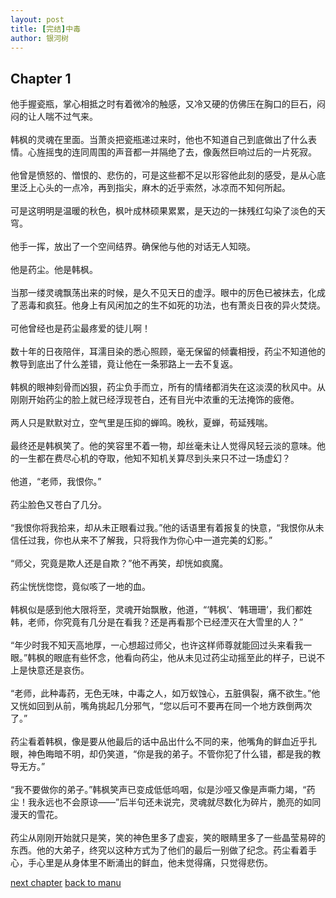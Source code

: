 ```yaml
---
layout: post
title: [完结]中毒
author: 银河树
---
```



## Chapter 1 

他手握瓷瓶，掌心相抵之时有着微冷的触感，又冷又硬的仿佛压在胸口的巨石，闷闷的让人喘不过气来。<br><br>韩枫的灵魂在里面。当萧炎把瓷瓶递过来时，他也不知道自己到底做出了什么表情。心旌摇曳的连同周围的声音都一并隔绝了去，像轰然巨响过后的一片死寂。<br><br>他曾是愤怒的、憎恨的、悲伤的，可是这些都不足以形容他此刻的感受，是从心底里泛上心头的一点冷，再到指尖，麻木的近乎索然，冰凉而不知何所起。<br><br>可是这明明是温暖的秋色，枫叶成林硕果累累，是天边的一抹残红勾染了淡色的天穹。<br><br>他手一挥，放出了一个空间结界。确保他与他的对话无人知晓。<br><br>他是药尘。他是韩枫。<br><br>当那一缕灵魂飘荡出来的时候，是久不见天日的虚浮。眼中的厉色已被抹去，化成了恶毒和疯狂。他身上有风闲加之的生不如死的功法，也有萧炎日夜的异火焚烧。<br><br>可他曾经也是药尘最疼爱的徒儿啊！<br><br>数十年的日夜陪伴，耳濡目染的悉心照顾，毫无保留的倾囊相授，药尘不知道他的教导到底出了什么差错，竟让他在一条邪路上一去不复返。<br><br>韩枫的眼神刻骨而凶狠，药尘负手而立，所有的情绪都消失在这淡漠的秋风中。从刚刚开始药尘的脸上就已经浮现苍白，还有目光中浓重的无法掩饰的疲倦。<br><br>两人只是默默对立，空气里是压抑的蝉鸣。晚秋，夏蝉，苟延残喘。<br><br>最终还是韩枫笑了。他的笑容里不着一物，却丝毫未让人觉得风轻云淡的意味。他的一生都在费尽心机的夺取，他知不知机关算尽到头来只不过一场虚幻？<br><br>他道，“老师，我恨你。”<br><br>药尘脸色又苍白了几分。<br><br>“我恨你将我拾来，却从未正眼看过我。”他的话语里有着报复的快意，“我恨你从未信任过我，你也从来不了解我，只将我作为你心中一道完美的幻影。”<br><br>“师父，究竟是欺人还是自欺？”他不再笑，却恍如疯魔。<br><br>药尘恍恍惚惚，竟似咳了一地的血。<br><br>韩枫似是感到他大限将至，灵魂开始飘散，他道，“‘韩枫’、‘韩珊珊’，我们都姓韩，老师，你究竟有几分是在看我？还是再看那个已经湮灭在大雪里的人？”<br><br>“年少时我不知天高地厚，一心想超过师父，也许这样师尊就能回过头来看我一眼。”韩枫的眼底有些怀念，他看向药尘，他从未见过药尘动摇至此的样子，已说不上是快意还是哀伤。<br><br>“老师，此种毒药，无色无味，中毒之人，如万蚁蚀心，五脏俱裂，痛不欲生。”他又恍如回到从前，嘴角挑起几分邪气，“您以后可不要再在同一个地方跌倒两次了。”<br><br>药尘看着韩枫，像是要从他最后的话中品出什么不同的来，他嘴角的鲜血近乎扎眼，神色晦暗不明，却仍笑道，“你是我的弟子。不管你犯了什么错，都是我的教导无方。”<br><br>“我不要做你的弟子。”韩枫笑声已变成低低呜咽，似是沙哑又像是声嘶力竭，“药尘！我永远也不会原谅——”后半句还未说完，灵魂就尽数化为碎片，脆亮的如同漫天的雪花。<br><br>药尘从刚刚开始就只是笑，笑的神色里多了虚妄，笑的眼睛里多了一些晶莹易碎的东西。他的大弟子，终究以这种方式为了他们的最后一别做了纪念。药尘看着手心，手心里是从身体里不断涌出的鲜血，他未觉得痛，只觉得悲伤。

[next chapter](https://allforyanchen.github.io/2020/07/17/post-1-chapter-2.html)
[back to manu](https://allforyanchen.github.io/2020/07/17/post-1.html)
